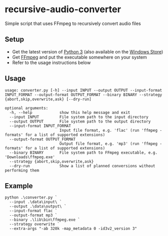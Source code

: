 # recursive-audio-converter
Simple script that uses FFmpeg to recursively convert audio files

## Setup

- Get the latest version of [Python 3](https://www.python.org/) (also available on the [Windows Store](https://www.microsoft.com/en-us/p/python-39/9p7qfqmjrfp7))
- Get [FFmpeg](https://www.ffmpeg.org/) and put the executable somewhere on your system
- Refer to the usage instructions below

## Usage

```
usage: converter.py [-h] --input INPUT --output OUTPUT --input-format INPUT_FORMAT --output-format OUTPUT_FORMAT --binary BINARY --strategy {abort,skip,overwrite,ask} [--dry-run]

optional arguments:
  -h, --help            show this help message and exit
  --input INPUT         File system path to the input directory
  --output OUTPUT       File system path to the output directory
  --input-format INPUT_FORMAT
                        Input file format, e.g. 'flac' (run 'ffmpeg -formats' for a list of supported extensions)
  --output-format OUTPUT_FORMAT
                        Output file format, e.g. 'mp3' (run 'ffmpeg -formats' for a list of supported extensions)
  --binary BINARY       File system path to FFmpeg executable, e.g. 'Downloads\ffmpeg.exe'
  --strategy {abort,skip,overwrite,ask}
  --dry-run             Show a list of planned conversions without performing them
```

## Example

```
python .\converter.py `
  --input .\data\input\ `
  --output .\data\output\ `
  --input-format flac `
  --output-format mp3 `
  --binary .\lib\bin\ffmpeg.exe `
  --strategy overwrite `
  --extra-args "-ab 320k -map_metadata 0 -id3v2_version 3"
```